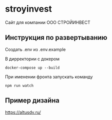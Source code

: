 # stroyinvest

Сайт для компании ООО СТРОЙИНВЕСТ

## Инструкция по развертыванию

Создать .env из .env.example

В дирректории с докером 
```shell
docker-compose up --build
```

При именении фронта запускать команду

```shell
npm run watch
```

## Пример дизайна

https://altusdv.ru/
